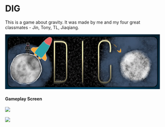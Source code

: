 # DIG
This is a game about gravity.
It was made by me and my four great classmates - Jin, Tony, TL, Jiaqiang.

<p align = "center">
<img src = "/images/Title.PNG" width = "800">
</p>

#### Gameplay Screen
<p align = "left">
<img src = "/images/Begin.gif" width = "400">
</p>
<p align = "left">
<img src = "/images/Crashed.gif" width = "400">
</p>